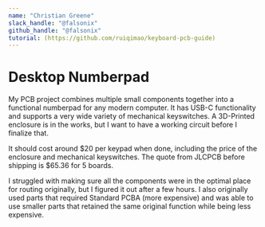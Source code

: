 ```yaml
---
name: "Christian Greene"
slack_handle: "@falsonix"
github_handle: "@falsonix"
tutorial: (https://github.com/ruiqimao/keyboard-pcb-guide)
---
```


# Desktop Numberpad

<!-- Describe your board in 2-3 sentences. What are you making? What will it do? -->
My PCB project combines multiple small components together into a functional numberpad for any modern computer. It has USB-C functionality and supports a very wide variety of mechanical keyswitches. A 3D-Printed enclosure is in the works, but I want to have a working circuit before I finalize that.
<!-- How much is it going to cost? -->
It should cost around $20 per keypad when done, including the price of the enclosure and mechanical keyswitches. The quote from JLCPCB before shipping is $65.36 for 5 boards.
<!-- Tell us a little bit about your design process. What were some challenges? What helped? ***Totally optional*** -->
I struggled with making sure all the components were in the optimal place for routing originally, but I figured it out after a few hours. I also originally used parts that required Standard PCBA (more expensive) and was able to use smaller parts that retained the same original function while being less expensive.
